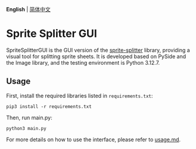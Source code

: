 **English** | [简体中文](./README_cn.md)

# Sprite Splitter GUI

SpriteSplitterGUI is the GUI version of the [sprite-splitter](https://github.com/Intro1997/SpriteSplitter) library, providing a visual tool for splitting sprite sheets. It is developed based on PySide and the Image library, and the testing environment is Python 3.12.7.

## Usage

First, install the required libraries listed in `requirements.txt`:

```shell
pip3 install -r requirements.txt
```

Then, run main.py:

```shell
python3 main.py
```

For more details on how to use the interface, please refer to [usage.md](./docs/usage.md).
